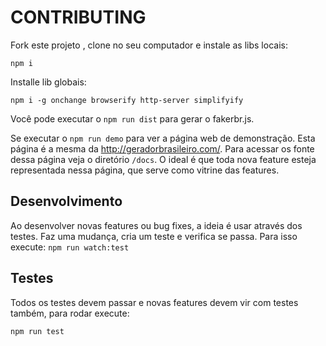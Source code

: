 # CONTRIBUTING

Fork este projeto , clone no seu computador e instale as libs locais:

`npm i`

Installe lib globais:

 `npm i -g onchange browserify http-server simplifyify`
 
 Você pode executar o `npm run dist` para gerar o fakerbr.js.
 
 Se executar o `npm run demo` para ver a página web de demonstração.
 Esta página é a mesma da http://geradorbrasileiro.com/.
 Para acessar os fonte dessa página veja o diretório `/docs`. O ideal é que toda nova feature esteja representada nessa página, que serve como vitrine das features.
 
 ## Desenvolvimento

 Ao desenvolver novas features ou bug fixes, a ideia é usar através dos testes. 
 Faz uma mudança, cria um teste e verifica se passa. Para isso execute:
 `npm run watch:test`
 
 ## Testes
 
 Todos os testes devem passar e novas features devem vir com testes também, para rodar execute:
 
 `npm run test`
